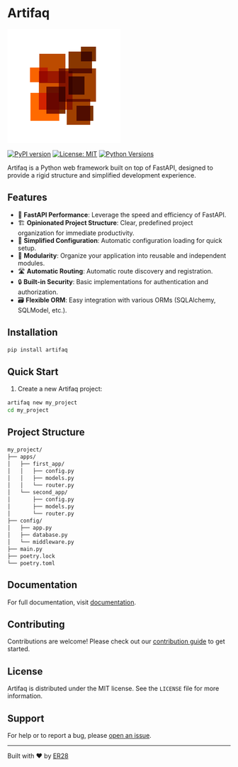 # Artifaq

![Artifaq Logo](logo.png)

[![PyPI version](https://badge.fury.io/py/artifaq.svg)](https://badge.fury.io/py/artifaq)
[![License: MIT](https://img.shields.io/badge/License-MIT-yellow.svg)](https://opensource.org/licenses/MIT)
[![Python Versions](https://img.shields.io/pypi/pyversions/artifaq.svg)](https://pypi.org/project/artifaq/)

Artifaq is a Python web framework built on top of FastAPI, designed to provide a rigid structure and simplified development experience.

## Features

- 🚀 **FastAPI Performance**: Leverage the speed and efficiency of FastAPI.
- 🏗️ **Opinionated Project Structure**: Clear, predefined project organization for immediate productivity.
- 🔧 **Simplified Configuration**: Automatic configuration loading for quick setup.
- 🧩 **Modularity**: Organize your application into reusable and independent modules.
- 🛣️ **Automatic Routing**: Automatic route discovery and registration.
- 🔒 **Built-in Security**: Basic implementations for authentication and authorization.
- 🗃️ **Flexible ORM**: Easy integration with various ORMs (SQLAlchemy, SQLModel, etc.).

## Installation

```bash
pip install artifaq
```

## Quick Start

1. Create a new Artifaq project:

```bash
artifaq new my_project
cd my_project
```

## Project Structure

```
my_project/
├── apps/
│   ├── first_app/
│   │   ├── config.py
│   │   ├── models.py
│   │   └── router.py
│   └── second_app/
│       ├── config.py
│       ├── models.py
│       └── router.py
├── config/
│   ├── app.py
│   ├── database.py
│   └── middleware.py
├── main.py
├── poetry.lock
└── poetry.toml

```

## Documentation

For full documentation, visit [documentation]().

## Contributing

Contributions are welcome! Please check out our [contribution guide](CONTRIBUTING.md) to get started.

## License

Artifaq is distributed under the MIT license. See the `LICENSE` file for more information.

## Support

For help or to report a bug, please [open an issue](https://github.com/Artifaq/artifaq/issues).


---

Built with ❤️ by [ER28](https://github.com/ER-28)